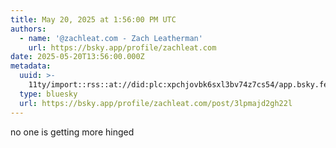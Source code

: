 ```yaml
---
title: May 20, 2025 at 1:56:00 PM UTC
authors:
  - name: '@zachleat.com - Zach Leatherman'
    url: https://bsky.app/profile/zachleat.com
date: 2025-05-20T13:56:00.000Z
metadata:
  uuid: >-
    11ty/import::rss::at://did:plc:xpchjovbk6sxl3bv74z7cs54/app.bsky.feed.post/3lpmajd2gh22l
  type: bluesky
  url: https://bsky.app/profile/zachleat.com/post/3lpmajd2gh22l
---
```

no one is getting more hinged